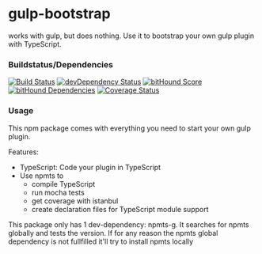 # gulp-bootstrap
works with gulp, but does nothing. Use it to bootstrap your own gulp plugin with TypeScript.

### Buildstatus/Dependencies
[![Build Status](https://travis-ci.org/pushrocks/gulp-bootstrap.svg?branch=master)](https://travis-ci.org/pushrocks/gulp-bootstrap)
[![devDependency Status](https://david-dm.org/pushrocks/gulp-bootstrap/dev-status.svg)](https://david-dm.org/pushrocks/gulp-bootstrap#info=devDependencies)
[![bitHound Score](https://www.bithound.io/github/pushrocks/gulp-bootstrap/badges/score.svg)](https://www.bithound.io/github/pushrocks/gulp-bootstrap)
[![bitHound Dependencies](https://www.bithound.io/github/pushrocks/gulp-bootstrap/badges/dependencies.svg)](https://www.bithound.io/github/pushrocks/gulp-bootstrap/master/dependencies/npm)
[![Coverage Status](https://coveralls.io/repos/github/pushrocks/gulp-bootstrap/badge.svg?branch=master)](https://coveralls.io/github/pushrocks/gulp-bootstrap?branch=master)

### Usage
This npm package comes with everything you need to start your own gulp plugin.

Features:

* TypeScript: Code your plugin in TypeScript
* Use npmts to
  * compile TypeScript
  * run mocha tests
  * get coverage with istanbul
  * create declaration files for TypeScript module support

This package only has 1 dev-dependency: npmts-g. It searches for npmts globally and tests the version.
If for any reason the npmts global dependency is not fullfilled it'll try to install npmts locally
